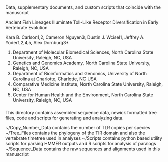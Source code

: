 ###
Data, supplementary documents, and custom scripts that coincide with the manuscript 

Ancient Fish Lineages Illuminate Toll-Like Receptor Diversification in Early Vertebrate Evolution

Kara B. Carlson1,2, Cameron Nguyen3, Dustin J. Wcisel1, Jeffrey A. Yoder1,2,4,5, 
Alex Dornburg3*


1. Department of Molecular Biomedical Sciences, North Carolina State University, Raleigh, NC, USA
2. Genetics and Genomics Academy, North Carolina State University, Raleigh, NC, USA
3. Department of Bioinformatics and Genomics, University of North Carolina at Charlotte, Charlotte, NC USA
4. Comparative Medicine Institute, North Carolina State University, Raleigh, NC, USA
5. Center for Human Health and the Environment, North Carolina State University, Raleigh, NC, USA

###

This directory contains assembled sequence data, newick formatted tree files, code and scripts for generating and analyzing data.

~/Copy_Number_Data contains the number of TLR copies per species
~/Tree_Files contains the phylogeny of the TIR domain and also the vertebrate timetree used in analyses
~/Scripts contains python based utility scripts for parsing HMMER outputs and R scripts for analysis of paralogs
~/Sequence_Data contains the raw sequences and alignments used in this manuscript 


